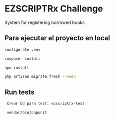 #  EZSCRIPTRx Challenge

System for registering borrowed books

## Para ejecutar el proyecto en local
```bash
configurate .env
```

```bash
composer install
```

```bash
npm install
```

```bash
php artisan migrate:fresh --seed
```
 
## Run tests
```bash
 Crear bd para test: ezscriptrx-test
```

```bash
 vendor/bin/phpunit
```